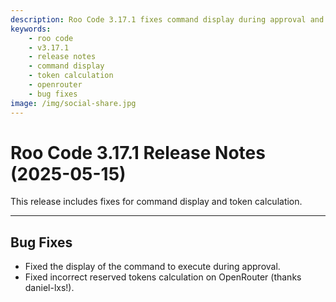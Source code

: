 ```yaml
---
description: Roo Code 3.17.1 fixes command display during approval and corrects token calculation on OpenRouter for accurate cost tracking.
keywords:
    - roo code
    - v3.17.1
    - release notes
    - command display
    - token calculation
    - openrouter
    - bug fixes
image: /img/social-share.jpg
---
```


# Roo Code 3.17.1 Release Notes (2025-05-15)

This release includes fixes for command display and token calculation.

---

## Bug Fixes

- Fixed the display of the command to execute during approval.
- Fixed incorrect reserved tokens calculation on OpenRouter (thanks daniel-lxs!).
